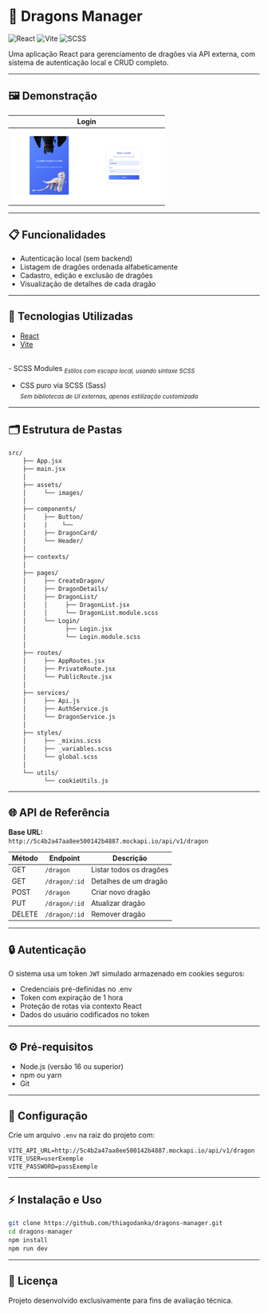 # 🐉 Dragons Manager

![React](https://img.shields.io/badge/React-20232A?style=for-the-badge&logo=react&logoColor=61DAFB)
![Vite](https://img.shields.io/badge/Vite-B73BFE?style=for-the-badge&logo=vite&logoColor=FFD62E)
![SCSS](https://img.shields.io/badge/Sass-CC6699?style=for-the-badge&logo=sass&logoColor=white)

Uma aplicação React para gerenciamento de dragões via API externa, com sistema de autenticação local e CRUD completo.

---

## 🖼️ Demonstração

| Login  
|-------
| <img src="./src/assets/images/screenshot-login.png" width="300">

---

## 📋 Funcionalidades

- Autenticação local (sem backend)
- Listagem de dragões ordenada alfabeticamente
- Cadastro, edição e exclusão de dragões
- Visualização de detalhes de cada dragão

---

## 🚀 Tecnologias Utilizadas

- [React](https://react.dev/)
- [Vite](https://vitejs.dev/) 
<br>
- SCSS Modules  
  <sub><i>Estilos com escopo local, usando sintaxe SCSS</i></sub>

- CSS puro via SCSS (Sass)  
  <sub><i>Sem bibliotecas de UI externas, apenas estilização customizada</i></sub>
---

## 🗂️ Estrutura de Pastas

```plaintext
src/
    ├── App.jsx
    ├── main.jsx
    │
    ├── assets/
    │     └── images/
    │           
    ├── components/
    │     ├── Button/
    |     |    └──
    │     ├── DragonCard/
    │     └── Header/
    │
    ├── contexts/
    │
    ├── pages/
    │     ├── CreateDragon/
    │     ├── DragonDetails/
    │     ├── DragonList/
    │     │     ├── DragonList.jsx
    │     │     └── DragonList.module.scss
    │     └── Login/
    │           ├── Login.jsx
    │           └── Login.module.scss
    │
    ├── routes/
    │     ├── AppRoutes.jsx
    │     ├── PrivateRoute.jsx
    │     └── PublicRoute.jsx
    │
    ├── services/
    │     ├── Api.js
    │     ├── AuthService.js
    │     └── DragonService.js
    │
    ├── styles/
    │     ├── _mixins.scss
    │     ├── _variables.scss
    │     └── global.scss
    │
    └── utils/
          └── cookieUtils.js
```
---

## 🌐 API de Referência

**Base URL:**  
`http://5c4b2a47aa8ee500142b4887.mockapi.io/api/v1/dragon`

| Método | Endpoint         | Descrição                |
|--------|------------------|-------------------------|
| GET    | `/dragon`        | Listar todos os dragões |
| GET    | `/dragon/:id`    | Detalhes de um dragão   |
| POST   | `/dragon`        | Criar novo dragão       |
| PUT    | `/dragon/:id`    | Atualizar dragão        |
| DELETE | `/dragon/:id`    | Remover dragão          |

---

## 🔒 Autenticação

O sistema usa um token `JWT` simulado armazenado em cookies seguros:

- Credenciais pré-definidas no .env
- Token com expiração de 1 hora
- Proteção de rotas via contexto React
- Dados do usuário codificados no token

---

## ⚙️ Pré-requisitos
- Node.js (versão 16 ou superior)
- npm ou yarn
- Git

---

## 🔧 Configuração
Crie um arquivo `.env` na raiz do projeto com:
```plaintext
VITE_API_URL=http://5c4b2a47aa8ee500142b4887.mockapi.io/api/v1/dragon
VITE_USER=userExemple
VITE_PASSWORD=passExemple
```
---

## ⚡ Instalação e Uso

```bash
git clone https://github.com/thiagodanka/dragons-manager.git
cd dragons-manager
npm install
npm run dev
```

---

## 📄 Licença

Projeto desenvolvido exclusivamente para fins de avaliação técnica.